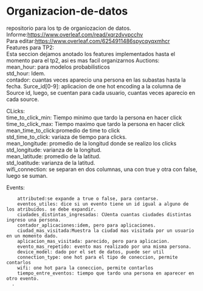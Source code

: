 # Organizacion-de-datos  
repositorio para los tp de organiozacion de datos.  
Informe:https://www.overleaf.com/read/xqrzdvvpcchv  
Para editar:https://www.overleaf.com/6254911486spycqyqxmhcr  
Features para TP2:  
  Esta seccion dejamos anotado los features implementados hasta el momento para el tp2, asi es mas facil organizarnos
  Auctions:  
    mean_hour: para modelos probabilisticos  
    std_hour: Idem.  
    contador: cuantas veces aparecio una persona en las subastas hasta la fecha.
    Surce_id[0-9]: aplicacion de one hot encoding a la columna de Source id, luego, se cuentan para cada usuario, cuantas veces aparecio en     cada source.  
      
  CLicks:  
      time_to_click_min: Tiempo minimo que tardo la persona en hacer click  
       time_to_click_max: Tiempo maximo que tardo la persona en hacer click  
       mean_time_to_click:promedio de time to click  
       std_time_to_click: variaza de tiempo para clicks.  
       mean_longitude: promedio de la longitud donde se realizo los clicks  
       std_longitude: varianza  de la longitud.  
       mean_latitude: promedio de la latitud.  
       std_loatitude: varianza de la latitud.  
       wifi_connection: se separan en dos columnas, una con true y otra con false, luego se suman.  
         
         
   Events:  
     
        attributed:se expande a true o false, para contarse.  
        eventos_utiles: dice si un evento tiene un id igual a alguno de los atribuidos. se debe expandir.  
        ciudades_distintas_ingresadas: CUenta cuantas ciudades distintas ingreso una persona.  
        contador_aplicaciones:idem, pero para aplicaciones.  
        ciudad_mas_visitada:Muestra la ciudad mas visitada por un usuario en un momento dado.  
        aplicacion_mas_visitada: parecido, pero para aplicacion.  
        evento_mas_repetido: evento mas realizado por una misma persona.  
        device_model: dado por el set de datos, puede ser util  
        connection_type: one hot para el tipo de coneccion, permite contarlos  
        wifi: one hot para la coneccion, permite contarlos  
        tiempo_entre_eventos: tiempo que tardo una persona en aparecer en otro evento.  
      .
